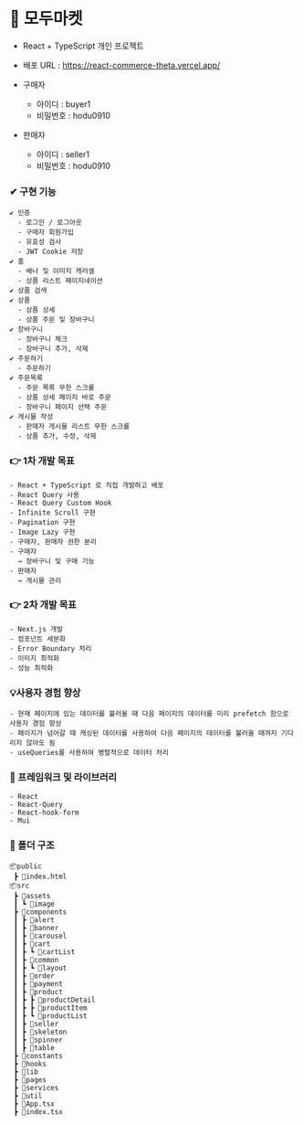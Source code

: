 <h1>🛒 모두마켓</h1>

- React + TypeScript 개인 프로젝트

- 배포 URL : https://react-commerce-theta.vercel.app/
- 구매자
  - 아이디 : buyer1
  - 비밀번호 : hodu0910
- 판매자
  - 아이디 : seller1
  - 비밀번호 : hodu0910

### ✔ 구현 기능

```
✔ 인증
  - 로그인 / 로그아웃
  - 구매자 회원가입
  - 유효성 검사
  - JWT Cookie 저장
✔ 홈
  - 배너 및 이미지 캐러셀
  - 상품 리스트 페이지네이션
✔ 상품 검색
✔ 상품
  - 상품 상세
  - 상품 주문 및 장바구니
✔ 장바구니
  - 장바구니 체크
  - 장바구니 추가, 삭제
✔ 주문하기
  - 주문하기
✔ 주문목록
  - 주문 목록 무한 스크롤
  - 상품 상세 페이지 바로 주문
  - 장바구니 페이지 선택 주문
✔ 게시물 작성
  - 판매자 게시물 리스트 무한 스크롤
  - 상품 추가, 수정, 삭제
```

### 👉 1차 개발 목표

```
- React + TypeScript 로 직접 개발하고 배포
- React Query 사용
- React Query Custom Hook
- Infinite Scroll 구현
- Pagination 구현
- Image Lazy 구현
- 구매자, 판매자 권한 분리
- 구매자
  → 장바구니 및 구매 기능
- 판매자
  → 게시물 관리
```

### 👉 2차 개발 목표

```
- Next.js 개발
- 컴포넌트 세분화
- Error Boundary 처리
- 이미지 최적화
- 성능 최적화
```

### 💡사용자 경험 향상

```
- 현재 페이지에 있는 데이터를 불러올 때 다음 페이지의 데이터를 미리 prefetch 함으로 사용자 경험 향상
- 페이지가 넘어갈 때 캐싱된 데이터를 사용하여 다음 페이지의 데이터를 불러올 때까지 기다리지 않아도 됨
- useQueries를 사용하여 병렬적으로 데이터 처리
```

### 📗 프레임워크 및 라이브러리

```
- React
- React-Query
- React-hook-form
- Mui
```

### 📁 폴더 구조

```
📦public
 ┣ 📜index.html
📦src
 ┣ 📂assets
 ┃ ┗ 📂image
 ┣ 📂components
 ┃ ┣ 📂alert
 ┃ ┣ 📂banner
 ┃ ┣ 📂carousel
 ┃ ┣ 📂cart
 ┃ ┣ ┗ 📂cartList
 ┃ ┣ 📂common
 ┃ ┣ ┗ 📂layout
 ┃ ┣ 📂order
 ┃ ┣ 📂payment
 ┃ ┣ 📂product
 ┃ ┣ ┣ 📂productDetail
 ┃ ┣ ┣ 📂productItem
 ┃ ┣ ┗ 📂productList
 ┃ ┣ 📂seller
 ┃ ┣ 📂skeleton
 ┃ ┣ 📂spinner
 ┃ ┣ 📂table
 ┣ 📂constants
 ┣ 📂hooks
 ┣ 📂lib
 ┣ 📂pages
 ┣ 📂services
 ┣ 📂util
 ┣ 📜App.tsx
 ┣ 📜index.tsx
```
